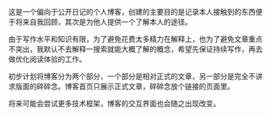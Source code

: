 这是一个偏向于公开日记的个人博客，创建的主要目的是记录本人接触到的东西便于将来自我回顾，其次是为他人提供一个了解本人的途径。

由于写作水平和知识有限，为了避免花费太多精力在解释上，也为了避免文章重点不突出，我默认不去解释一搜索就能大概了解的概念，希望先保证持续写作，再去做优化阅读体验的工作。

初步计划将博客分为两个部分，一个部分是相对正式的文章，另一部分是完全不讲求版面的碎碎念。博客首页只展示正式文章，碎碎念放个链接的页面里。

将来可能会尝试更多技术框架，博客的交互界面也会随之出现改变。
